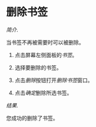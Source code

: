 # 删除书签

*简介*.

当书签不再被需要时可以被删除。

1. 点击屏幕左侧面板的*书签*。

2. 选择要删除的书签。

3. 点击*删除*按钮打开*删除书签*窗口。

4. 点击*确定*删除所选书签。

*结果*.

您成功的删除了书签。

